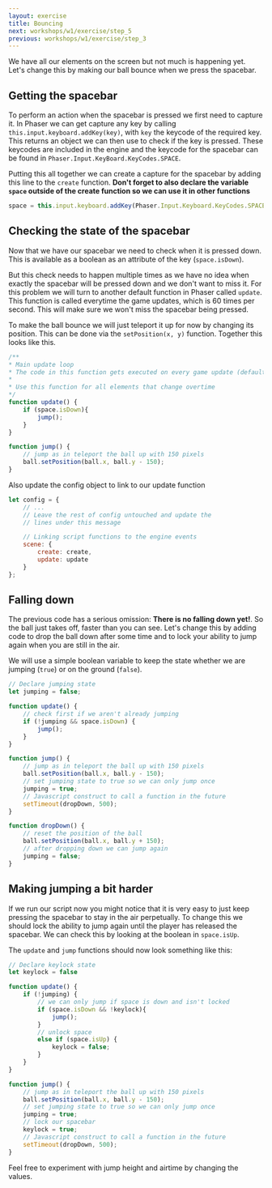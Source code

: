 ```yaml
---
layout: exercise
title: Bouncing
next: workshops/w1/exercise/step_5
previous: workshops/w1/exercise/step_3
---
```


We have all our elements on the screen but not much is happening yet.
Let's change this by making our ball bounce when we press the spacebar.

## Getting the spacebar
To perform an action when the spacebar is pressed we first need to capture it. 
In Phaser we can get capture any key by calling `this.input.keyboard.addKey(key)`, with `key` the keycode of the required key.
This returns an object we can then use to check if the key is pressed.
These keycodes are included in the engine and the keycode for the spacebar can be found in `Phaser.Input.KeyBoard.KeyCodes.SPACE`.

Putting this all together we can create a capture for the spacebar by adding this line to the `create` function.
**Don't forget to also declare the variable `space` outside of the create function so we can use it in other functions**

```javascript
space = this.input.keyboard.addKey(Phaser.Input.Keyboard.KeyCodes.SPACE);
```

## Checking the state of the spacebar
Now that we have our spacebar we need to check when it is pressed down.
This is available as a boolean as an attribute of the key (`space.isDown`).

But this check needs to happen multiple times as we have no idea when exactly the spacebar will be pressed down and we don't want to miss it.
For this problem we will turn to another default function in Phaser called `update`.
This function is called everytime the game updates, which is 60 times per second. 
This will make sure we won't miss the spacebar being pressed.

To make the ball bounce we will just teleport it up for now by changing its position. 
This can be done via the `setPosition(x, y)` function.
Together this looks like this.

```javascript
/**
* Main update loop
* The code in this function gets executed on every game update (default 60 times per second)
*
* Use this function for all elements that change overtime
*/
function update() {
    if (space.isDown){
        jump();
    }
}

function jump() {
    // jump as in teleport the ball up with 150 pixels
    ball.setPosition(ball.x, ball.y - 150);
}
```
Also update the config object to link to our update function
```javascript
let config = {
    // ...
    // Leave the rest of config untouched and update the 
    // lines under this message

    // Linking script functions to the engine events
    scene: {
        create: create,
        update: update
    }
};
```

## Falling down
The previous code has a serious omission: **There is no falling down yet!**.
So the ball just takes off, faster than you can see.
Let's change this by adding code to drop the ball down after some time and to lock your ability to jump again when you are still in the air.

We will use a simple boolean variable to keep the state whether we are jumping (`true`) or on the ground (`false`). 

```javascript
// Declare jumping state
let jumping = false;

function update() {
    // check first if we aren't already jumping
    if (!jumping && space.isDown) {
        jump();        
    } 
}

function jump() {
    // jump as in teleport the ball up with 150 pixels
    ball.setPosition(ball.x, ball.y - 150);
    // set jumping state to true so we can only jump once
    jumping = true;
    // Javascript construct to call a function in the future
    setTimeout(dropDown, 500);
}

function dropDown() {
    // reset the position of the ball
    ball.setPosition(ball.x, ball.y + 150);
    // after dropping down we can jump again
    jumping = false;
}
```

## Making jumping a bit harder
If we run our script now you might notice that it is very easy to just keep pressing the spacebar to stay in the air perpetually.
To change this we should lock the ability to jump again until the player has released the spacebar.
We can check this by looking at the boolean in `space.isUp`.

The `update` and `jump` functions should now look something like this:

```javascript
// Declare keylock state
let keylock = false

function update() {
    if (!jumping) {
        // we can only jump if space is down and isn't locked
        if (space.isDown && !keylock){
            jump();
        }
        // unlock space
        else if (space.isUp) {
            keylock = false;
        }             
    } 
}

function jump() {
    // jump as in teleport the ball up with 150 pixels
    ball.setPosition(ball.x, ball.y - 150);
    // set jumping state to true so we can only jump once
    jumping = true;
    // lock our spacebar
    keylock = true;
    // Javascript construct to call a function in the future
    setTimeout(dropDown, 500);
}
```

Feel free to experiment with jump height and airtime by changing the values.